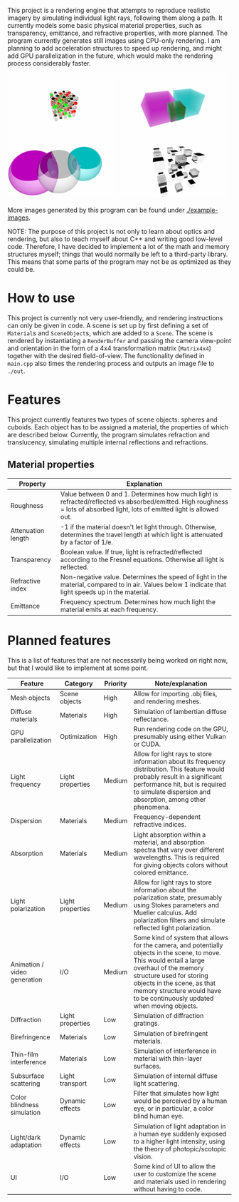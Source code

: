 This project is a rendering engine that attempts to reproduce realistic imagery by simulating individual light rays, following them along a path. It currently models some basic physical material properties, such as transparency, emittance, and refractive properties, with more planned. The program currently generates still images using CPU-only rendering. I am planning to add acceleration structures to speed up rendering, and might add GPU parallelization in the future, which would make the rendering process considerably faster.

<div>
    <img src="example-images/out-280.png" width="49%">
    <img src="example-images/out-286.png" width="49%">
    <img src="example-images/out-170.png" width="49%">
    <img src="example-images/out-258.png" width="49%">
</div>

More images generated by this program can be found under [./example-images](./example-images).

NOTE: The purpose of this project is not only to learn about optics and rendering, but also to teach myself about C++ and writing good low-level code. Therefore, I have decided to implement a lot of the math and memory structures myself; things that would normally be left to a third-party library. This means that some parts of the program may not be as optimized as they could be.

# How to use

This project is currently not very user-friendly, and rendering instructions can only be given in code. A scene is set up by first defining a set of `Material`s and `SceneObject`s, which are added to a `Scene`. The scene is rendered by instantiating a `RenderBuffer` and passing the camera view-point and orientation in the form of a 4x4 transformation matrix (`Matrix4x4`) together with the desired field-of-view. The functionality defined in `main.cpp` also times the rendering process and outputs an image file to `./out`.

# Features

This project currently features two types of scene objects: spheres and cuboids. Each object has to be assigned a material, the properties of which are described below. Currently, the program simulates refraction and translucency, simulating multiple internal reflections and refractions. 

## Material properties
| Property           | Explanation                                                                                                                                                                 |
|--------------------|-----------------------------------------------------------------------------------------------------------------------------------------------------------------------------|
| Roughness          | Value between 0 and 1. Determines how much light is refracted/reflected vs absorbed/emitted. High roughness = lots of absorbed light, lots of emitted light is allowed out. |
| Attenuation length | -1 if the material doesn't let light through. Otherwise, determines the travel length at which light is attenuated by a factor of 1/e.                                      |
| Transparency       | Boolean value. If true, light is refracted/reflected according to the Fresnel equations. Otherwise all light is reflected.                                                  |
| Refractive index   | Non-negative value. Determines the speed of light in the material, compared to in air. Values below 1 indicate that light speeds up in the material.                        |
| Emittance          | Frequency spectrum. Determines how much light the material emits at each frequency.                                                                                         |

# Planned features
This is a list of features that are not necessarily being worked on right now, but that I would like to implement at some point.

| Feature                      | Category         | Priority | Note/explanation                                                                                                                                                                                                                                                                     |
|------------------------------|------------------|----------|--------------------------------------------------------------------------------------------------------------------------------------------------------------------------------------------------------------------------------------------------------------------------------------|
| Mesh objects                 | Scene objects    | High     | Allow for importing .obj files, and rendering meshes.                                                                                                                                                                                                                                |
| Diffuse materials            | Materials        | High     | Simulation of lambertian diffuse reflectance.                                                                                                                                                                                                                                        |
| GPU parallelization          | Optimization     | High     | Run rendering code on the GPU, presumably using either Vulkan or CUDA.                                                                                                                                                                                                               |
| Light frequency              | Light properties | Medium   | Allow for light rays to store information about its frequency distribution. This feature would probably result in a significant performance hit, but is required to simulate dispersion and absorption, among other phenomena.                                                       |
| Dispersion                   | Materials        | Medium   | Frequency-dependent refractive indices.                                                                                                                                                                                                                                              |
| Absorption                   | Materials        | Medium   | Light absorption within a material, and absorption spectra that vary over different wavelengths. This is required for giving objects colors without colored emittance.                                                                                                               |
| Light polarization           | Light properties | Medium   | Allow for light rays to store information about the polarization state, presumably using Stokes parameters and Mueller calculus. Add polarization filters and simulate reflected light polarization.                                                                                 |
| Animation / video generation | I/O              | Medium   | Some kind of system that allows for the camera, and potentially objects in the scene, to move. This would entail a large overhaul of the memory structure used for storing objects in the scene, as that memory structure would have to be continuously updated when moving objects. |
| Diffraction                  | Light properties | Low      | Simulation of diffraction gratings.                                                                                                                                                                                                                                                  |
| Birefringence                | Materials        | Low      | Simulation of birefringent materials.                                                                                                                                                                                                                                                |
| Thin-film interference       | Materials        | Low      | Simulation of interference in material with thin-layer surfaces.                                                                                                                                                                                                                     |
| Subsurface scattering        | Light transport  | Low      | Simulation of internal diffuse light scattering.                                                                                                                                                                                                                                     |
| Color blindness simulation   | Dynamic effects  | Low      | Filter that simulates how light would be perceived by a human eye, or in particular, a color blind human eye.                                                                                                                                                                        |
| Light/dark adaptation        | Dynamic effects  | Low      | Simulation of light adaptation in a human eye suddenly exposed to a higher light intensity, using the theory of photopic/scotopic vision.                                                                                                                                            |
| UI                           | I/O              | Low      | Some kind of UI to allow the user to customize the scene and materials used in rendering without having to code.                                                                                                                                                                     |
